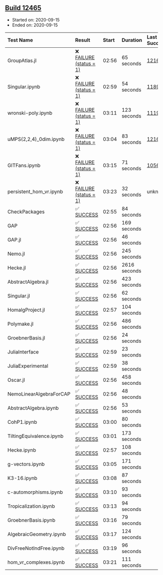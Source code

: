 ## [Build 12465](https://oscarci.mathematik.uni-kl.de/job/oscar/12465/)

* Started on: 2020-09-15
* Ended on: 2020-09-15

| Test Name    | Result | Start | Duration | Last Success | First Failure |
|:-------------|:-------|:------|:---------|:-------------|:--------------|
| GroupAtlas.jl | ❌ [FAILURE (status = 1)](https://oscarci.mathematik.uni-kl.de/job/oscar/12465/artifact/logs/build-12465/GroupAtlas.jl.log) | 02:56 | 65 seconds | [12167](https://oscarci.mathematik.uni-kl.de/job/oscar/12167/) | [12168](https://oscarci.mathematik.uni-kl.de/job/oscar/12168/) |
| Singular.ipynb | ❌ [FAILURE (status = 1)](https://oscarci.mathematik.uni-kl.de/job/oscar/12465/artifact/logs/build-12465/Singular.ipynb.log) | 02:59 | 54 seconds | [11893](https://oscarci.mathematik.uni-kl.de/job/oscar/11893/) | [11894](https://oscarci.mathematik.uni-kl.de/job/oscar/11894/) |
| wronski-poly.ipynb | ❌ [FAILURE (status = 1)](https://oscarci.mathematik.uni-kl.de/job/oscar/12465/artifact/logs/build-12465/wronski-poly.ipynb.log) | 03:11 | 123 seconds | [11192](https://oscarci.mathematik.uni-kl.de/job/oscar/11192/) | [11193](https://oscarci.mathematik.uni-kl.de/job/oscar/11193/) |
| uMPS(2,2,4)_0dim.ipynb | ❌ [FAILURE (status = 1)](https://oscarci.mathematik.uni-kl.de/job/oscar/12465/artifact/logs/build-12465/uMPS-2-2-4-_0dim.ipynb.log) | 03:04 | 83 seconds | [12167](https://oscarci.mathematik.uni-kl.de/job/oscar/12167/) | [12168](https://oscarci.mathematik.uni-kl.de/job/oscar/12168/) |
| GITFans.ipynb | ❌ [FAILURE (status = 1)](https://oscarci.mathematik.uni-kl.de/job/oscar/12465/artifact/logs/build-12465/GITFans.ipynb.log) | 03:15 | 71 seconds | [10566](https://oscarci.mathematik.uni-kl.de/job/oscar/10566/) | [10567](https://oscarci.mathematik.uni-kl.de/job/oscar/10567/) |
| persistent_hom_vr.ipynb | ❌ [FAILURE (status = 1)](https://oscarci.mathematik.uni-kl.de/job/oscar/12465/artifact/logs/build-12465/persistent_hom_vr.ipynb.log) | 03:23 | 32 seconds | unknown | unknown |
| CheckPackages | ✅ [SUCCESS](https://oscarci.mathematik.uni-kl.de/job/oscar/12465/artifact/logs/build-12465/CheckPackages.log) | 02:55 | 84 seconds |  |  |
| GAP | ✅ [SUCCESS](https://oscarci.mathematik.uni-kl.de/job/oscar/12465/artifact/logs/build-12465/GAP.log) | 02:56 | 169 seconds |  |  |
| GAP.jl | ✅ [SUCCESS](https://oscarci.mathematik.uni-kl.de/job/oscar/12465/artifact/logs/build-12465/GAP.jl.log) | 02:56 | 46 seconds |  |  |
| Nemo.jl | ✅ [SUCCESS](https://oscarci.mathematik.uni-kl.de/job/oscar/12465/artifact/logs/build-12465/Nemo.jl.log) | 02:56 | 245 seconds |  |  |
| Hecke.jl | ✅ [SUCCESS](https://oscarci.mathematik.uni-kl.de/job/oscar/12465/artifact/logs/build-12465/Hecke.jl.log) | 02:56 | 2616 seconds |  |  |
| AbstractAlgebra.jl | ✅ [SUCCESS](https://oscarci.mathematik.uni-kl.de/job/oscar/12465/artifact/logs/build-12465/AbstractAlgebra.jl.log) | 02:56 | 423 seconds |  |  |
| Singular.jl | ✅ [SUCCESS](https://oscarci.mathematik.uni-kl.de/job/oscar/12465/artifact/logs/build-12465/Singular.jl.log) | 02:56 | 62 seconds |  |  |
| HomalgProject.jl | ✅ [SUCCESS](https://oscarci.mathematik.uni-kl.de/job/oscar/12465/artifact/logs/build-12465/HomalgProject.jl.log) | 02:57 | 104 seconds |  |  |
| Polymake.jl | ✅ [SUCCESS](https://oscarci.mathematik.uni-kl.de/job/oscar/12465/artifact/logs/build-12465/Polymake.jl.log) | 02:56 | 486 seconds |  |  |
| GroebnerBasis.jl | ✅ [SUCCESS](https://oscarci.mathematik.uni-kl.de/job/oscar/12465/artifact/logs/build-12465/GroebnerBasis.jl.log) | 02:56 | 24 seconds |  |  |
| JuliaInterface | ✅ [SUCCESS](https://oscarci.mathematik.uni-kl.de/job/oscar/12465/artifact/logs/build-12465/JuliaInterface.log) | 02:59 | 23 seconds |  |  |
| JuliaExperimental | ✅ [SUCCESS](https://oscarci.mathematik.uni-kl.de/job/oscar/12465/artifact/logs/build-12465/JuliaExperimental.log) | 02:59 | 38 seconds |  |  |
| Oscar.jl | ✅ [SUCCESS](https://oscarci.mathematik.uni-kl.de/job/oscar/12465/artifact/logs/build-12465/Oscar.jl.log) | 02:56 | 458 seconds |  |  |
| NemoLinearAlgebraForCAP | ✅ [SUCCESS](https://oscarci.mathematik.uni-kl.de/job/oscar/12465/artifact/logs/build-12465/NemoLinearAlgebraForCAP.log) | 02:56 | 48 seconds |  |  |
| AbstractAlgebra.ipynb | ✅ [SUCCESS](https://oscarci.mathematik.uni-kl.de/job/oscar/12465/artifact/logs/build-12465/AbstractAlgebra.ipynb.log) | 02:56 | 53 seconds |  |  |
| CohP1.ipynb | ✅ [SUCCESS](https://oscarci.mathematik.uni-kl.de/job/oscar/12465/artifact/logs/build-12465/CohP1.ipynb.log) | 03:00 | 80 seconds |  |  |
| TiltingEquivalence.ipynb | ✅ [SUCCESS](https://oscarci.mathematik.uni-kl.de/job/oscar/12465/artifact/logs/build-12465/TiltingEquivalence.ipynb.log) | 03:01 | 173 seconds |  |  |
| Hecke.ipynb | ✅ [SUCCESS](https://oscarci.mathematik.uni-kl.de/job/oscar/12465/artifact/logs/build-12465/Hecke.ipynb.log) | 02:57 | 108 seconds |  |  |
| g-vectors.ipynb | ✅ [SUCCESS](https://oscarci.mathematik.uni-kl.de/job/oscar/12465/artifact/logs/build-12465/g-vectors.ipynb.log) | 03:05 | 171 seconds |  |  |
| K3-16.ipynb | ✅ [SUCCESS](https://oscarci.mathematik.uni-kl.de/job/oscar/12465/artifact/logs/build-12465/K3-16.ipynb.log) | 03:08 | 87 seconds |  |  |
| c-automorphisms.ipynb | ✅ [SUCCESS](https://oscarci.mathematik.uni-kl.de/job/oscar/12465/artifact/logs/build-12465/c-automorphisms.ipynb.log) | 03:10 | 93 seconds |  |  |
| Tropicalization.ipynb | ✅ [SUCCESS](https://oscarci.mathematik.uni-kl.de/job/oscar/12465/artifact/logs/build-12465/Tropicalization.ipynb.log) | 03:13 | 94 seconds |  |  |
| GroebnerBasis.ipynb | ✅ [SUCCESS](https://oscarci.mathematik.uni-kl.de/job/oscar/12465/artifact/logs/build-12465/GroebnerBasis.ipynb.log) | 03:16 | 79 seconds |  |  |
| AlgebraicGeometry.ipynb | ✅ [SUCCESS](https://oscarci.mathematik.uni-kl.de/job/oscar/12465/artifact/logs/build-12465/AlgebraicGeometry.ipynb.log) | 03:17 | 124 seconds |  |  |
| DivFreeNotIndFree.ipynb | ✅ [SUCCESS](https://oscarci.mathematik.uni-kl.de/job/oscar/12465/artifact/logs/build-12465/DivFreeNotIndFree.ipynb.log) | 03:19 | 96 seconds |  |  |
| hom_vr_complexes.ipynb | ✅ [SUCCESS](https://oscarci.mathematik.uni-kl.de/job/oscar/12465/artifact/logs/build-12465/hom_vr_complexes.ipynb.log) | 03:21 | 111 seconds |  |  |
